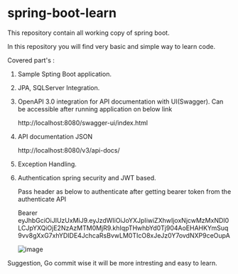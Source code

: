 # spring-boot-learn
This repository contain all working copy of spring boot. 

In this repository you will find very basic and simple way to learn code.

Covered part's :

1. Sample Spting Boot application.

2. JPA, SQLServer Integration.

3. OpenAPI 3.0 integration for API documentation with UI(Swagger).
    Can be accessible after running application on below link
    
    http://localhost:8080/swagger-ui/index.html
    
4. API documentation JSON

      http://localhost:8080/v3/api-docs/
      
5. Exception Handling.

6. Authentication spring security and JWT based.
    
    Pass header as below to authenticate after getting bearer token from the authenticate API
    
    Bearer eyJhbGciOiJIUzUxMiJ9.eyJzdWIiOiJoYXJpIiwiZXhwIjoxNjcwMzMxNDI0LCJpYXQiOjE2NzAzMTM0MjR9.khIqpTHwhbYd0Tj904AoEHAHKYmSuq9vv8gXxG7xhYDIDE4JchcaRsBvwLM0TIcO8xJeJz0Y7ovdNXP9ceOupA
      
      
      ![image](https://user-images.githubusercontent.com/45940544/205914376-86234402-f363-49a8-8b13-1d367c7ab494.png)

      


Suggestion, Go commit wise it will be more intresting and easy to learn.


